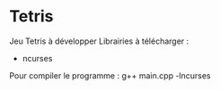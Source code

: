 # Tetris
Jeu Tetris à développer
Librairies à télécharger :
- ncurses

Pour compiler le programme :
g++ main.cpp -lncurses
